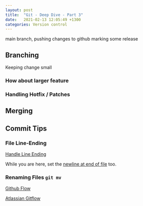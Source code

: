```yaml
---
layout: post
title:  "Git - Deep Dive - Part 3"
date:   2021-02-13 12:05:49 +1300
categories: Version control
---
```


main branch, pushing changes to github
marking some release

## Branching

Keeping change small

### How about larger feature

### Handling Hotfix / Patches

## Merging

## Commit Tips

### File Line-Ending

[Handle Line Ending](https://docs.github.com/en/github/using-git/configuring-git-to-handle-line-endings)

While you are here, set the [newline at end of file](https://thoughtbot.com/blog/no-newline-at-end-of-file) too.

### Renaming Files `git mv`



[Github Flow](https://guides.github.com/introduction/flow/)

[Atlassian Gitflow](https://www.atlassian.com/git/tutorials/comparing-workflows/gitflow-workflow#:~:text=Gitflow%20Workflow%20is%20a%20Git,designed%20around%20the%20project%20release.)

